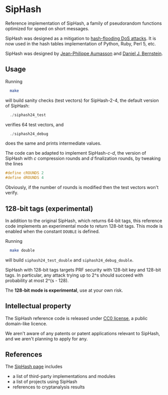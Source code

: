 SipHash
=======

Reference implementation of SipHash, a family of pseudorandom functions
optimized for speed on short messages.

SipHash was designed as a mitigation to [hash-flooding DoS
attacks](https://131002.net/siphash/siphashdos_29c3_slides.pdf).
It is now used in the hash tables implementation of Python, Ruby, Perl
5, etc.

SipHash was designed by [Jean-Philippe Aumasson](https://131002.net) and
[Daniel J. Bernstein](http://cr.yp.to). 


Usage
-----

Running

```sh
  make
```

will build sanity checks (test vectors) for SipHash-2-4, the default
version of SipHash:

```C
  ./siphash24_test
```

verifies 64 test vectors, and

```C
  ./siphash24_debug
```

does the same and prints intermediate values.

The code can be adapted to implement SipHash-*c*-*d*, the version of SipHash
with *c* compression rounds and *d* finalization rounds, by tweaking the
lines
```C
#define cROUNDS 2
#define dROUNDS 4
```

Obviously, if the number of rounds is modified then the test vectors
won't verify.


128-bit tags (experimental)
---------------------------

In addition to the original SipHash, which returns 64-bit tags, this
reference code implements an experimental mode to return 128-bit tags.
This mode is enabled when the constant `DOUBLE` is defined.

Running 

```sh
  make double
```

will build `siphash24_test_double` and `siphash24_debug_double`.

SipHash with 128-bit tags targets PRF security with 128-bit key and
128-bit tags. In particular, any attack trying up to 2^s should
succeed with probability at most 2^(s - 128).

The **128-bit mode is experimental**, use at your own risk. 


Intellectual property
---------------------

The SipHash reference code is released under [CC0
license](https://creativecommons.org/publicdomain/zero/1.0/), a public
domain-like licence.

We aren't aware of any patents or patent applications relevant to
SipHash, and we aren't planning to apply for any.


References
----------

The [SipHash page](https://131002.net/siphash) includes
* a list of third-party implementations and modules
* a list of projects using SipHash
* references to cryptanalysis results
